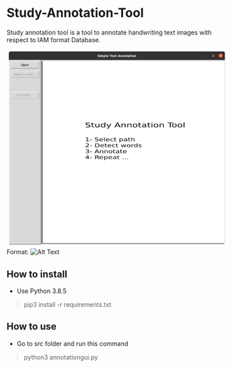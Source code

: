 # Study-Annotation-Tool
Study annotation tool is a tool to annotate handwriting text images with respect to IAM format Database. 

![GitHub Logo](/images/screen1.png)
Format: ![Alt Text](url)


## How to install
* Use Python 3.8.5

 > pip3 install -r requirements.txt

## How to use
* Go to src folder and run this command

 > python3 annotationgui.py


